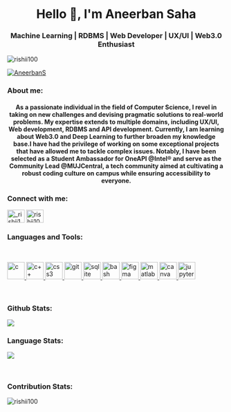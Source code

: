 <h1 align="center">Hello 👋, I'm Aneerban Saha</h1>
<h3 align="center">Machine Learning | RDBMS | Web Developer | UX/UI | Web3.0 Enthusiast </h3>

<p align="left"> <img src="https://komarev.com/ghpvc/?username=rishii100&label=Profile%20views&color=0e75b6&style=flat" alt="rishii100" /> </p>

<p align="left"> <a href="https://twitter.com/AneerbanS" target="blank"><img src="https://img.shields.io/twitter/follow/AneerbanS?logo=twitter&style=for-the-badge" alt="AneerbanS" /></a> </p>

<h3 align="left">About me:</h3>
<h4 align="center">As a passionate individual in the field of Computer Science, I revel in taking on new challenges and devising pragmatic solutions to real-world problems. My expertise extends to multiple domains, including UX/UI, Web development, RDBMS and API development. Currently, I am learning about Web3.0 and Deep Learning to further broaden my knowledge base.I have had the privilege of working on some exceptional projects that have allowed me to tackle complex issues. Notably, I have been selected as a Student Ambassador for OneAPI @Intel® and serve as the Community Lead @MUJCentral, a tech community aimed at cultivating a robust coding culture on campus while ensuring accessibility to everyone.</h4>

<h3 align="left">Connect with me:</h3>
<p align="left">
<a href="https://twitter.com/AneerbanS" target="blank"><img align="center" src="https://raw.githubusercontent.com/rahuldkjain/github-profile-readme-generator/master/src/images/icons/Social/twitter.svg" alt="_rishii100" height="30" width="40" padding-left="30" /></a>
<a href="https://www.linkedin.com/in/aneerban-saha/" target="blank"><img align="center" src="https://raw.githubusercontent.com/rahuldkjain/github-profile-readme-generator/master/src/images/icons/Social/linked-in-alt.svg" alt="rishii100" height="30" width="40" padding-left="20" /></a>
</p>

<h3 align="left">Languages and Tools:</h3>
<br>
<p align="left"> <a href="https://www.tensorflow.org/" target="_blank" rel="noreferrer"> <img src="https://cdn.jsdelivr.net/gh/devicons/devicon/icons/tensorflow/tensorflow-original.svg" alt="c" width="40" height="40"/> </a> <a href="https://cplusplus.com/" target="_blank" rel="noreferrer"> <img src="https://cdn.jsdelivr.net/gh/devicons/devicon/icons/cplusplus/cplusplus-original.svg" alt="c++" width="40" height="40"/> </a>  <a href="https://www.pytorch.org/" target="_blank" rel="noreferrer"> <img src="https://cdn.jsdelivr.net/gh/devicons/devicon/icons/pytorch/pytorch-original.svg" alt="css3" width="40" height="40"/> </a> <a href="https://git-scm.com/" target="_blank" rel="noreferrer"> <img src="https://www.vectorlogo.zone/logos/git-scm/git-scm-icon.svg" alt="git" width="40" height="40"/> </a> </a> <a href="https://www.sqlite.org/" target="_blank" rel="noreferrer"> <img src="https://www.vectorlogo.zone/logos/sqlite/sqlite-icon.svg" alt="sqlite" width="40" height="40"/> </a> <a href="https://www.gnu.org/software/bash/" target="_blank" rel="noreferrer"> <img src="https://www.vectorlogo.zone/logos/gnu_bash/gnu_bash-icon.svg" alt="bash" width="40" height="40"/> </a><a href="https://www.figma.com/" target="_blank" rel="noreferrer"> <img src="https://www.vectorlogo.zone/logos/figma/figma-icon.svg" alt="figma" width="40" height="40"/> </a> <a href="https://www.mathworks.com/" target="_blank" rel="noreferrer"> <img src="https://upload.wikimedia.org/wikipedia/commons/2/21/Matlab_Logo.png" alt="matlab" width="40" height="40"/> </a> <a href="https://www.canva.com/" target="_blank" rel="noreferrer"> <img src="https://cdn.jsdelivr.net/gh/devicons/devicon/icons/canva/canva-original.svg"
alt="canva" width="40" height="40"/> </a> <a href="https://jupyter.org/" target="_blank" rel="noreferrer"> <img
src="https://cdn.jsdelivr.net/gh/devicons/devicon/icons/jupyter/jupyter-original-wordmark.svg" alt="jupyter-notebook" width="40" height="40"/> </a></p>
<br>
<h3 align="left"> Github Stats: </h3>
<p align="left"><img src="https://github-readme-stats.vercel.app/api?username=rishii100&layout=compact&hide_border=true&theme=algolia"/></p>

<h3 align="left">Language Stats:</h3>
<p ><img align="center" src="https://github-readme-stats.vercel.app/api/top-langs/?username=rishii100&theme=react&hide_border=true" /></p>
<br>

<h3 align="left"> Contribution Stats: </h3>
<p><img align="center" src="https://github-readme-streak-stats.herokuapp.com/?user=rishii100&hide_border=true&theme=algolia" alt="rishii100" /></p>
<br>
